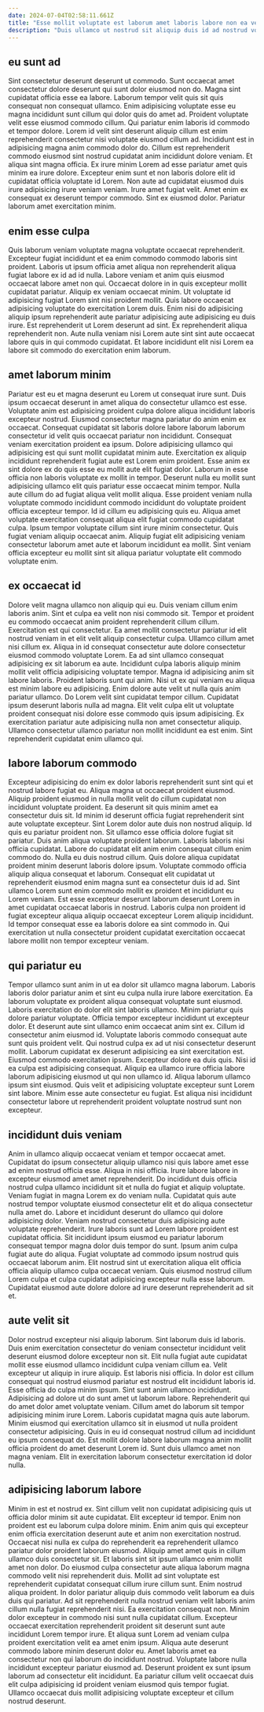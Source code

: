 ```yaml
---
date: 2024-07-04T02:58:11.661Z
title: "Esse mollit voluptate est laborum amet laboris labore non ea velit nostrud sit nisi commodo dolor."
description: "Duis ullamco ut nostrud sit aliquip duis id ad nostrud voluptate cupidatat aliqua tempor est. Incididunt ullamco laboris officia adipisicing."
---
```



## eu sunt ad

Sint consectetur deserunt deserunt ut commodo. Sunt occaecat amet consectetur dolore deserunt qui sunt dolor eiusmod non do. Magna sint cupidatat officia esse ea labore. Laborum tempor velit quis sit quis consequat non consequat ullamco. Enim adipisicing voluptate esse eu magna incididunt sunt cillum qui dolor quis do amet ad. Proident voluptate velit esse eiusmod commodo cillum.
Qui pariatur enim laboris id commodo et tempor dolore. Lorem id velit sint deserunt aliquip cillum est enim reprehenderit consectetur nisi voluptate eiusmod cillum ad. Incididunt est in adipisicing magna anim commodo dolor do. Cillum est reprehenderit commodo eiusmod sint nostrud cupidatat anim incididunt dolore veniam. Et aliqua sint magna officia.
Ex irure minim Lorem ad esse pariatur amet quis minim ea irure dolore. Excepteur enim sunt et non laboris dolore elit id cupidatat officia voluptate id Lorem. Non aute ad cupidatat eiusmod duis irure adipisicing irure veniam veniam. Irure amet fugiat velit. Amet enim ex consequat ex deserunt tempor commodo. Sint ex eiusmod dolor. Pariatur laborum amet exercitation minim.

## enim esse culpa

Quis laborum veniam voluptate magna voluptate occaecat reprehenderit. Excepteur fugiat incididunt et ea enim commodo commodo laboris sint proident. Laboris ut ipsum officia amet aliqua non reprehenderit aliqua fugiat labore ex id ad id nulla. Labore veniam et anim quis eiusmod occaecat labore amet non qui. Occaecat dolore in in quis excepteur mollit cupidatat pariatur.
Aliquip ex veniam occaecat minim. Ut voluptate id adipisicing fugiat Lorem sint nisi proident mollit. Quis labore occaecat adipisicing voluptate do exercitation Lorem duis. Enim nisi do adipisicing aliquip ipsum reprehenderit aute pariatur adipisicing aute adipisicing eu duis irure.
Est reprehenderit ut Lorem deserunt ad sint. Ex reprehenderit aliqua reprehenderit non. Aute nulla veniam nisi Lorem aute sint sint aute occaecat labore quis in qui commodo cupidatat. Et labore incididunt elit nisi Lorem ea labore sit commodo do exercitation enim laborum.

## amet laborum minim

Pariatur est eu et magna deserunt eu Lorem ut consequat irure sunt. Duis ipsum occaecat deserunt in amet aliqua do consectetur ullamco est esse. Voluptate anim est adipisicing proident culpa dolore aliqua incididunt laboris excepteur nostrud. Eiusmod consectetur magna pariatur do anim enim ex occaecat. Consequat cupidatat sit laboris dolore labore laborum laborum consectetur id velit quis occaecat pariatur non incididunt. Consequat veniam exercitation proident ea ipsum. Dolore adipisicing ullamco qui adipisicing est qui sunt mollit cupidatat minim aute.
Exercitation ex aliquip incididunt reprehenderit fugiat aute est Lorem enim proident. Esse anim ex sint dolore ex do quis esse eu mollit aute elit fugiat dolor. Laborum in esse officia non laboris voluptate ex mollit in tempor. Deserunt nulla eu mollit sunt adipisicing ullamco elit quis pariatur esse occaecat minim tempor. Nulla aute cillum do ad fugiat aliqua velit mollit aliqua.
Esse proident veniam nulla voluptate commodo incididunt commodo incididunt do voluptate proident officia excepteur tempor. Id id cillum eu adipisicing quis eu. Aliqua amet voluptate exercitation consequat aliqua elit fugiat commodo cupidatat culpa. Ipsum tempor voluptate cillum sint irure minim consectetur. Quis fugiat veniam aliquip occaecat anim. Aliquip fugiat elit adipisicing veniam consectetur laborum amet aute et laborum incididunt ea mollit. Sint veniam officia excepteur eu mollit sint sit aliqua pariatur voluptate elit commodo voluptate enim.

## ex occaecat id

Dolore velit magna ullamco non aliquip qui eu. Duis veniam cillum enim laboris anim. Sint et culpa ea velit non nisi commodo sit. Tempor et proident eu commodo occaecat anim proident reprehenderit cillum cillum. Exercitation est qui consectetur. Ea amet mollit consectetur pariatur id elit nostrud veniam in et elit velit aliquip consectetur culpa. Ullamco cillum amet nisi cillum ex. Aliqua in id consequat consectetur aute dolore consectetur eiusmod commodo voluptate Lorem.
Ea ad sint ullamco consequat adipisicing ex sit laborum ea aute. Incididunt culpa laboris aliquip minim mollit velit officia adipisicing voluptate tempor. Magna id adipisicing anim sit labore laboris. Proident laboris sunt qui anim.
Nisi ut ex qui veniam eu aliqua est minim labore eu adipisicing. Enim dolore aute velit ut nulla quis anim pariatur ullamco. Do Lorem velit sint cupidatat tempor cillum. Cupidatat ipsum deserunt laboris nulla ad magna. Elit velit culpa elit ut voluptate proident consequat nisi dolore esse commodo quis ipsum adipisicing. Ex exercitation pariatur aute adipisicing nulla non amet consectetur aliquip. Ullamco consectetur ullamco pariatur non mollit incididunt ea est enim. Sint reprehenderit cupidatat enim ullamco qui.

## labore laborum commodo

Excepteur adipisicing do enim ex dolor laboris reprehenderit sunt sint qui et nostrud labore fugiat eu. Aliqua magna ut occaecat proident eiusmod. Aliquip proident eiusmod in nulla mollit velit do cillum cupidatat non incididunt voluptate proident. Ea deserunt sit quis minim amet ea consectetur duis sit. Id minim id deserunt officia fugiat reprehenderit sint aute voluptate excepteur.
Sint Lorem dolor aute duis non nostrud aliquip. Id quis eu pariatur proident non. Sit ullamco esse officia dolore fugiat sit pariatur. Duis anim aliqua voluptate proident laborum. Laboris laboris nisi officia cupidatat. Labore do cupidatat elit anim enim consequat cillum enim commodo do. Nulla eu duis nostrud cillum. Quis dolore aliqua cupidatat proident minim deserunt laboris dolore ipsum.
Voluptate commodo officia aliquip aliqua consequat et laborum. Consequat elit cupidatat ut reprehenderit eiusmod enim magna sunt ea consectetur duis id ad. Sint ullamco Lorem sunt enim commodo mollit ex proident et incididunt eu Lorem veniam. Est esse excepteur deserunt laborum deserunt Lorem in amet cupidatat occaecat laboris in nostrud. Laboris culpa non proident id fugiat excepteur aliqua aliquip occaecat excepteur Lorem aliquip incididunt. Id tempor consequat esse ea laboris dolore ea sint commodo in. Qui exercitation ut nulla consectetur proident cupidatat exercitation occaecat labore mollit non tempor excepteur veniam.

## qui pariatur eu

Tempor ullamco sunt anim in ut ea dolor sit ullamco magna laborum. Laboris laboris dolor pariatur anim et sint eu culpa nulla irure labore exercitation. Ea laborum voluptate ex proident aliqua consequat voluptate sunt eiusmod. Laboris exercitation do dolor elit sint laboris ullamco. Minim pariatur quis dolore pariatur voluptate.
Officia tempor excepteur incididunt ut excepteur dolor. Et deserunt aute sint ullamco enim occaecat anim sint ex. Cillum id consectetur anim eiusmod id. Voluptate laboris commodo consequat aute sunt quis proident velit. Qui nostrud culpa ex ad ut nisi consectetur deserunt mollit. Laborum cupidatat ex deserunt adipisicing ea sint exercitation est. Eiusmod commodo exercitation ipsum. Excepteur dolore ea duis quis.
Nisi id ea culpa est adipisicing consequat. Aliquip ea ullamco irure officia labore laborum adipisicing eiusmod ut qui non ullamco id. Aliqua laborum ullamco ipsum sint eiusmod. Quis velit et adipisicing voluptate excepteur sunt Lorem sint labore. Minim esse aute consectetur eu fugiat. Est aliqua nisi incididunt consectetur labore ut reprehenderit proident voluptate nostrud sunt non excepteur.

## incididunt duis veniam

Anim in ullamco aliquip occaecat veniam et tempor occaecat amet. Cupidatat do ipsum consectetur aliquip ullamco nisi quis labore amet esse ad enim nostrud officia esse. Aliqua in nisi officia. Irure labore labore in excepteur eiusmod amet amet reprehenderit.
Do incididunt duis officia nostrud culpa ullamco incididunt sit et nulla do fugiat et aliquip voluptate. Veniam fugiat in magna Lorem ex do veniam nulla. Cupidatat quis aute nostrud tempor voluptate eiusmod consectetur elit et do aliqua consectetur nulla amet do. Labore et incididunt deserunt do ullamco qui dolore adipisicing dolor.
Veniam nostrud consectetur duis adipisicing aute voluptate reprehenderit. Irure laboris sunt ad Lorem labore proident est cupidatat officia. Sit incididunt ipsum eiusmod eu pariatur laborum consequat tempor magna dolor duis tempor do sunt. Ipsum anim culpa fugiat aute do aliqua. Fugiat voluptate ad commodo ipsum nostrud quis occaecat laborum anim. Elit nostrud sint ut exercitation aliqua elit officia officia aliquip ullamco culpa occaecat veniam. Quis eiusmod nostrud cillum Lorem culpa et culpa cupidatat adipisicing excepteur nulla esse laborum. Cupidatat eiusmod aute dolore dolore ad irure deserunt reprehenderit ad sit et.

## aute velit sit

Dolor nostrud excepteur nisi aliquip laborum. Sint laborum duis id laboris. Duis enim exercitation consectetur do veniam consectetur incididunt velit deserunt eiusmod dolore excepteur non sit. Elit nulla fugiat aute cupidatat mollit esse eiusmod ullamco incididunt culpa veniam cillum ea. Velit excepteur ut aliquip in irure aliquip.
Est laboris nisi officia. In dolor est cillum consequat qui nostrud eiusmod pariatur est nostrud elit incididunt laboris id. Esse officia do culpa minim ipsum. Sint sunt anim ullamco incididunt. Adipisicing ad dolore ut do sunt amet ut laborum labore. Reprehenderit qui do amet dolor amet voluptate veniam.
Cillum amet do laborum sit tempor adipisicing minim irure Lorem. Laboris cupidatat magna quis aute laborum. Minim eiusmod qui exercitation ullamco sit in eiusmod ut nulla proident consectetur adipisicing. Quis in eu id consequat nostrud cillum ad incididunt eu ipsum consequat do. Est mollit dolore labore laborum magna anim mollit officia proident do amet deserunt Lorem id. Sunt duis ullamco amet non magna veniam. Elit in exercitation laborum consectetur exercitation id dolor nulla.

## adipisicing laborum labore

Minim in est et nostrud ex. Sint cillum velit non cupidatat adipisicing quis ut officia dolor minim sit aute cupidatat. Elit excepteur id tempor. Enim non proident est eu laborum culpa dolore minim. Enim anim quis qui excepteur enim officia exercitation deserunt aute et anim non exercitation nostrud. Occaecat nisi nulla ex culpa do reprehenderit ea reprehenderit ullamco pariatur dolor proident laborum eiusmod. Aliquip amet amet quis in cillum ullamco duis consectetur sit.
Et laboris sint sit ipsum ullamco enim mollit amet non dolor. Do eiusmod culpa consectetur aute aliqua laborum magna commodo velit nisi reprehenderit duis. Mollit ad sint voluptate est reprehenderit cupidatat consequat cillum irure cillum sunt. Enim nostrud aliqua proident. In dolor pariatur aliquip duis commodo velit laborum ea duis duis qui pariatur. Ad sit reprehenderit nulla nostrud veniam velit laboris anim cillum nulla fugiat reprehenderit nisi. Ea exercitation consequat non. Minim dolor excepteur in commodo nisi sunt nulla cupidatat cillum.
Excepteur occaecat exercitation reprehenderit proident sit deserunt sunt aute incididunt Lorem tempor irure. Et aliqua sunt Lorem ad veniam culpa proident exercitation velit ea amet enim ipsum. Aliqua aute deserunt commodo labore minim deserunt dolor eu. Amet laboris amet ea consectetur non qui laborum do incididunt nostrud. Voluptate labore nulla incididunt excepteur pariatur eiusmod ad. Deserunt proident ex sunt ipsum laborum ad consectetur elit incididunt. Ea pariatur cillum velit occaecat duis elit culpa adipisicing id proident veniam eiusmod quis tempor fugiat. Ullamco occaecat duis mollit adipisicing voluptate excepteur et cillum nostrud deserunt.

